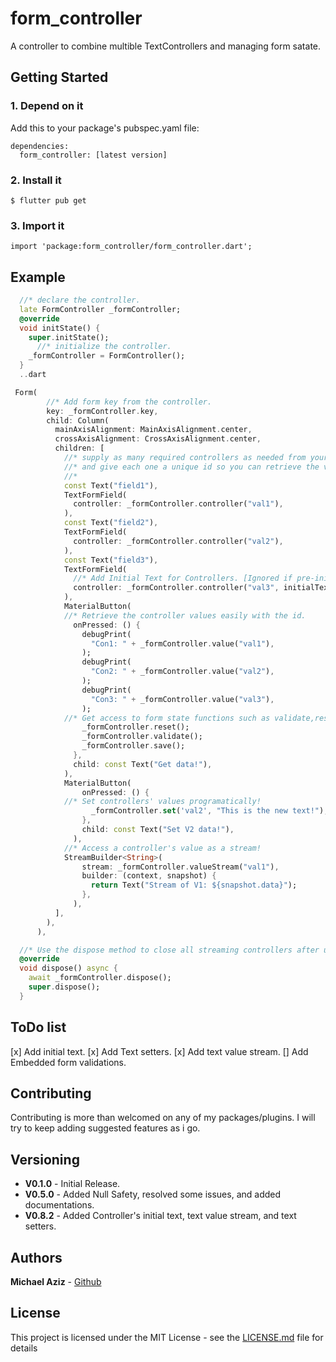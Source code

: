 # form_controller

A controller to combine multible TextControllers and managing form satate.

## Getting Started

### 1. Depend on it

Add this to your package's pubspec.yaml file:

```
dependencies:
  form_controller: [latest version]
```

### 2. Install it

```
$ flutter pub get
```

### 3. Import it

```
import 'package:form_controller/form_controller.dart';
```

## Example

```dart
  //* declare the controller.
  late FormController _formController;
  @override
  void initState() {
    super.initState();
      //* initialize the controller.
    _formController = FormController();
  }
  ..dart

 Form(
        //* Add form key from the controller.
        key: _formController.key,
        child: Column(
          mainAxisAlignment: MainAxisAlignment.center,
          crossAxisAlignment: CrossAxisAlignment.center,
          children: [
            //* supply as many required controllers as needed from your one and only initialized controller,
            //* and give each one a unique id so you can retrieve the value later!
            //*
            const Text("field1"),
            TextFormField(
              controller: _formController.controller("val1"),
            ),
            const Text("field2"),
            TextFormField(
              controller: _formController.controller("val2"),
            ),
            const Text("field3"),
            TextFormField(
              //* Add Initial Text for Controllers. [Ignored if pre-initialized in the constructor]
              controller: _formController.controller("val3", initialText: "Initial Text!"),
            ),
            MaterialButton(
            //* Retrieve the controller values easily with the id.
              onPressed: () {
                debugPrint(
                  "Con1: " + _formController.value("val1"),
                );
                debugPrint(
                  "Con2: " + _formController.value("val2"),
                );
                debugPrint(
                  "Con3: " + _formController.value("val3"),
                );
            //* Get access to form state functions such as validate,reset, and save!
                _formController.reset();
                _formController.validate();
                _formController.save();
              },
              child: const Text("Get data!"),
            ),
            MaterialButton(
                onPressed: () {
            //* Set controllers' values programatically!
                  _formController.set('val2', "This is the new text!");
                },
                child: const Text("Set V2 data!"),
              ),
            //* Access a controller's value as a stream!
            StreamBuilder<String>(
                stream: _formController.valueStream("val1"),
                builder: (context, snapshot) {
                  return Text("Stream of V1: ${snapshot.data}");
                },
              ),
          ],
        ),
      ),

  //* Use the dispose method to close all streaming controllers after usage!
  @override
  void dispose() async {
    await _formController.dispose();
    super.dispose();
  }

```

## ToDo list

[x] Add initial text.
[x] Add Text setters.
[x] Add text value stream.
[] Add Embedded form validations.

## Contributing

Contributing is more than welcomed on any of my packages/plugins.
I will try to keep adding suggested features as i go.

## Versioning

- **V0.1.0** - Initial Release.
- **V0.5.0** - Added Null Safety, resolved some issues, and added documentations.
- **V0.8.2** - Added Controller's initial text, text value stream, and text setters.

## Authors

**Michael Aziz** - [Github](https://github.com/micazi)

## License

This project is licensed under the MIT License - see the [LICENSE.md](LICENSE) file for details
